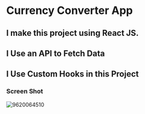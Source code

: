 # Currency Converter App

## I make this project using React JS.
## I Use an API to Fetch Data 
## I Use Custom Hooks in this Project

### Screen Shot 


![9620064510](https://github.com/saifullah72437/CurrencyConverterApp/assets/73275780/3bff3df7-e181-4b28-9c28-0f98a9727b45)
